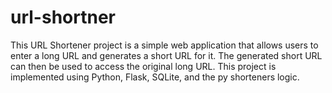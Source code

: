 # url-shortner
This URL Shortener project is a simple web application that allows users to enter a long URL and generates a short URL for it. The generated short URL can then be used to access the original long URL. This project is implemented using Python, Flask, SQLite, and the py shorteners logic.
